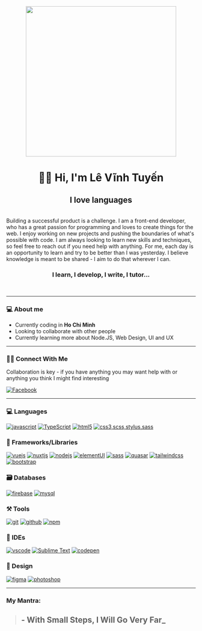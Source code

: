 
<div id="header" align="center">
  <img src="https://media.giphy.com/media/dKc2fBq97S9gIzLX2j/giphy.gif" width="400"/>
</div>
<h1 align="center"> 👋🏾 Hi, I'm Lê Vĩnh Tuyến</h1>

<h2  align="center">I love languages</h2>

<br />
Building a successful product is a challenge. I am a front-end developer, who has a great passion for programming and loves to create things for the web. I enjoy working on new projects and pushing the boundaries of what's possible with code. I am always looking to learn new skills and techniques, so feel free to reach out if you need help with anything.
For me, each day is an opportunity to learn and try to be better than I was yesterday.
I believe knowledge is meant to be shared - I aim to do that wherever I can.
<br/>
<h3 align='center'> I learn, I develop, I write, I tutor...</h3>

<br/>

---

### 💻 About me

- Currently coding in **Ho Chi Minh**
- Looking to collaborate with other people
- Currently learning more about Node.JS, Web Design, UI and UX

---

### 🤝🏾 Connect With Me

Collaboration is key - if you have anything you may want help with or anything you think I might find interesting

[![Facebook](https://img.shields.io/badge/Facebook-1DA1F2?style=for-the-badge&logo=facebook&logoColor=white)](https://www.facebook.com/profile.php?id=100007906847424)

---

### 💻 Languages

[![javascript](https://img.shields.io/badge/JavaScript-323330?style=for-the-badge&logo=javascript&logoColor=F7DF1E)](https://levinhtuyen.github.io/profile_nuxt/)
[![TypeScript](https://img.shields.io/badge/TypeScript-007ACC?style=for-the-badge&logo=typescript&logoColor=white)](https://levinhtuyen.github.io/profile_nuxt/)
[![html5](https://img.shields.io/badge/HTML5-E34F26?style=for-the-badge&logo=html5&logoColor=white)](https://levinhtuyen.github.io/profile_nuxt/)
[![css3,scss,stylus,sass](https://img.shields.io/badge/CSS3-1572B6?style=for-the-badge&logo=css3&logoColor=white)](https://levinhtuyen.github.io/profile_nuxt/)

### 🧩 Frameworks/Libraries

[![vuejs](https://img.shields.io/badge/Vue.js-20232A?style=for-the-badge&logo=vue&logoColor=61DAFB)](https://levinhtuyen.github.io/profile_nuxt/)
[![nuxtjs](https://img.shields.io/badge/Nuxt.js-000?style=for-the-badge&logo=nuxt.js&logoColor=white)](https://levinhtuyen.github.io/profile_nuxt/)
[![nodejs](https://img.shields.io/badge/Node.js-339933?style=for-the-badge&logo=nodedotjs&logoColor=white)](https://levinhtuyen.github.io/profile_nuxt/)
[![elementUI](https://img.shields.io/badge/element%20UI-092C1E?style=for-the-badge&logo=elemetui&logoColor=white)](https://levinhtuyen.github.io/profile_nuxt/)
[![sass](https://img.shields.io/badge/Sass-CC6699?style=for-the-badge&logo=sass&logoColor=white)](https://levinhtuyen.github.io/profile_nuxt/)
[![quasar](https://img.shields.io/badge/Quasar%20UI-28B5AA?style=for-the-badge&logo=quasar&logoColor=white)](https://levinhtuyen.github.io/profile_nuxt/)
[![tailwindcss](https://img.shields.io/badge/TailwindCss-35B3EB?style=for-the-badge&logo=tailwindcss&logoColor=white)](https://levinhtuyen.github.io/profile_nuxt/)
[![bootstrap](https://img.shields.io/badge/Bootstrap-563D7C?style=for-the-badge&logo=bootstrap&logoColor=white)](https://levinhtuyen.github.io/profile_nuxt/)

### 🗃️ Databases

[![firebase](https://img.shields.io/badge/firebase-ffca28?style=for-the-badge&logo=firebase&logoColor=black)](https://levinhtuyen.github.io/profile_nuxt/)
[![mysql](https://img.shields.io/badge/MySQL-005C84?style=for-the-badge&logo=mysql&logoColor=white)](https://levinhtuyen.github.io/profile_nuxt/)

### ⚒️ Tools

[![git](https://img.shields.io/badge/GIT-E44C30?style=for-the-badge&logo=git&logoColor=white)](https://levinhtuyen.github.io/profile_nuxt/)
[![github](https://img.shields.io/badge/GitHub-100000?style=for-the-badge&logo=github&logoColor=white)](https://levinhtuyen.github.io/profile_nuxt/)
[![npm](https://img.shields.io/badge/npm-CB3837?style=for-the-badge&logo=npm&logoColor=white)](https://levinhtuyen.github.io/profile_nuxt/)

### 🧠 IDEs

[![vscode](https://img.shields.io/badge/Visual_Studio_Code-0078D4?style=for-the-badge&logo=visual%20studio%20code&logoColor=white)](https://levinhtuyen.github.io/profile_nuxt/)
[![Sublime Text](https://img.shields.io/badge/Sublime%20Text-464646.svg?&style=for-the-badge&logo=Sublimetext&logoColor=F28F02)](https://levinhtuyen.github.io/profile_nuxt/)
[![codepen](https://img.shields.io/badge/Codepen-000000.svg?&style=for-the-badge&logo=Codepen&logoColor=white)](https://levinhtuyen.github.io/profile_nuxt/)

### 🎨 Design

[![figma](https://img.shields.io/badge/figma-2c2c33?style=for-the-badge&logo=figma&logoColor=)](https://levinhtuyen.github.io/profile_nuxt/)
[![photoshop](https://img.shields.io/badge/PHOTOSHOP-001630?style=for-the-badge&logo=adobephotoshop&logoColor=00a0f2)](https://levinhtuyen.github.io/profile_nuxt/)

---

### My Mantra:

> ## - With Small Steps, I Will Go Very Far_
<!-- <h2 align="center">I LIKE TO HAVE FUN!!!😄</h2> -->

<!--
**Psypher1/Psypher1** is a ✨ _special_ ✨ repository because its `README.md` (this file) appears on your GitHub profile.
Here are some ideas to get you started:
- 🔭 I’m currently working on ...
- 🌱 I’m currently learning ...
- 👯 I’m looking to collaborate on ...
- 🤔 I’m looking for help with ...
- 💬 Ask me about ...
- 📫 How to reach me: ...
- 😄 Pronouns: ...
- ⚡ Fun fact: ...
-->
